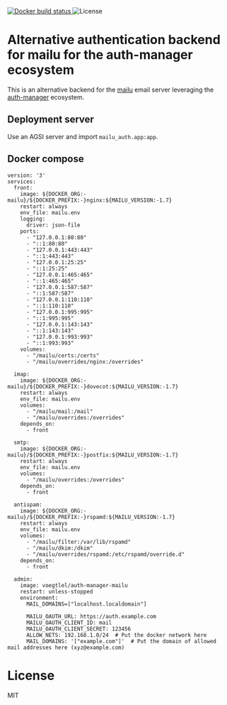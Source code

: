 <a href="https://cloud.docker.com/repository/docker/voegtlel/auth-manager-mailu/builds">
  <img src="https://img.shields.io/docker/cloud/build/voegtlel/auth-manager-mailu.svg" alt="Docker build status" />
</a>
<img src="https://img.shields.io/github/license/voegtlel/auth-manager-mailu.svg" alt="License" />

# Alternative authentication backend for mailu for the auth-manager ecosystem

This is an alternative backend for the [mailu](https://github.com/Mailu/Mailu) email server leveraging the [auth-manager](https://github.com/voegtlel/auth-manager-frontend) ecosystem.

## Deployment server

Use an AGSI server and import `mailu_auth.app:app`.

## Docker compose

```
version: '3'
services:
  front:
    image: ${DOCKER_ORG:-mailu}/${DOCKER_PREFIX:-}nginx:${MAILU_VERSION:-1.7}
    restart: always
    env_file: mailu.env
    logging:
      driver: json-file
    ports:
      - "127.0.0.1:80:80"
      - "::1:80:80"
      - "127.0.0.1:443:443"
      - "::1:443:443"
      - "127.0.0.1:25:25"
      - "::1:25:25"
      - "127.0.0.1:465:465"
      - "::1:465:465"
      - "127.0.0.1:587:587"
      - "::1:587:587"
      - "127.0.0.1:110:110"
      - "::1:110:110"
      - "127.0.0.1:995:995"
      - "::1:995:995"
      - "127.0.0.1:143:143"
      - "::1:143:143"
      - "127.0.0.1:993:993"
      - "::1:993:993"
    volumes:
      - "/mailu/certs:/certs"
      - "/mailu/overrides/nginx:/overrides"

  imap:
    image: ${DOCKER_ORG:-mailu}/${DOCKER_PREFIX:-}dovecot:${MAILU_VERSION:-1.7}
    restart: always
    env_file: mailu.env
    volumes:
      - "/mailu/mail:/mail"
      - "/mailu/overrides:/overrides"
    depends_on:
      - front

  smtp:
    image: ${DOCKER_ORG:-mailu}/${DOCKER_PREFIX:-}postfix:${MAILU_VERSION:-1.7}
    restart: always
    env_file: mailu.env
    volumes:
      - "/mailu/overrides:/overrides"
    depends_on:
      - front

  antispam:
    image: ${DOCKER_ORG:-mailu}/${DOCKER_PREFIX:-}rspamd:${MAILU_VERSION:-1.7}
    restart: always
    env_file: mailu.env
    volumes:
      - "/mailu/filter:/var/lib/rspamd"
      - "/mailu/dkim:/dkim"
      - "/mailu/overrides/rspamd:/etc/rspamd/override.d"
    depends_on:
      - front

  admin:
    image: voegtlel/auth-manager-mailu
    restart: unless-stopped
    environment:
      MAIL_DOMAINS=["localhost.localdomain"]

      MAILU_OAUTH_URL: https://auth.example.com
      MAILU_OAUTH_CLIENT_ID: mail 
      MAILU_OAUTH_CLIENT_SECRET: 123456
      ALLOW_NETS: 192.168.1.0/24  # Put the docker network here
      MAIL_DOMAINS: '["example.com"]'  # Put the domain of allowed mail addresses here (xyz@example.com)
```

# License

MIT
